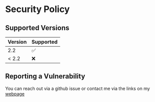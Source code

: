# Security Policy

## Supported Versions

| Version | Supported          |
|---------|--------------------|
| 2.2     | :white_check_mark: |
| < 2.2   | :x:                |

## Reporting a Vulnerability

You can reach out via a github issue or contact me via the links on my [webpage](https://mayankmetha.github.io)
